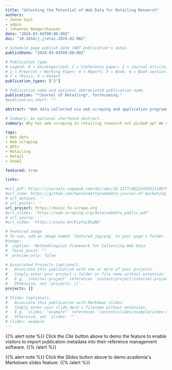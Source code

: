 ```yaml
---
title: "Unlocking the Potential of Web Data for Retailing Research"
authors:
- Jonne Guyt
- admin
- Johannes Boegershausen
date: "2024-03-04T00:00:00Z"
doi: "10.1016/j.jretai.2024.02.002"

# Schedule page publish date (NOT publication's date).
publishDate: "2024-03-04T00:00:00Z"

# Publication type.
# Legend: 0 = Uncategorized; 1 = Conference paper; 2 = Journal article;
# 3 = Preprint / Working Paper; 4 = Report; 5 = Book; 6 = Book section;
# 7 = Thesis; 8 = Patent
publication_types: ["2"]

# Publication name and optional abbreviated publication name.
publication: "*Journal of Retailing*, forthcoming."
#publication_short: ""

abstract: "Web data collected via web scraping and application programming interfaces (APIs) has opened many new avenues for retail innovations and research opportunities. Yet, despite the abundance of online data on retailers, brands, products, and consumers, its use in retailing research remains limited. To spur the increased use of web data, we aim to achieve three goals. First, we review existing retailing applications using web data. Second, we demystify the use of web data by discussing its value in the context of existing retail data sets and to-be-constructed primary web datasets. Third, we provide a hands-on guide to help retailing researchers incorporate web data collection into their research routines. Our paper is accompanied by a mock-up digital retail store (music-to-scrape.org) that researchers and students can use to learn to collect web data using web scraping and APIs."

# Summary. An optional shortened abstract.
summary: Why has web scraping in retailing research not picked up? We explore reasons, devise a new research agenda, explain how to use GenAI for scraping, plus provide a platform for learning how to use web scraping and Application Programming Interfaces (APIs).

tags:
- Web data
- Web scraping
- APIs
- Retailing
- Retail
- GenAI

featured: true

links:

#url_pdf: https://journals.sagepub.com/doi/abs/10.1177/00222429221100750?journalCode=jmxa
#url_code: https://github.com/hannesdatta/webdata-journal-of-marketing
# url_dataset: ''
# url_poster: ''
url_project: https://music-to-scrape.org
#url_slides: 'https://web-scraping.org/data/webdata_public.pdf'
# url_source: ''
#url_video: 'https://youtu.be/KiyFyLEkqNk'

# Featured image
# To use, add an image named `featured.jpg/png` to your page's folder.
#image:
#  caption: 'Methodological Framework for Collecting Web Data'
#  focal_point: ""
#  preview_only: false

# Associated Projects (optional).
#   Associate this publication with one or more of your projects.
#   Simply enter your project's folder or file name without extension.
#   E.g. `internal-project` references `content/project/internal-project/index.md`.
#   Otherwise, set `projects: []`.
projects: []

# Slides (optional).
#   Associate this publication with Markdown slides.
#   Simply enter your slide deck's filename without extension.
#   E.g. `slides: "example"` references `content/slides/example/index.md`.
#   Otherwise, set `slides: ""`.
# slides: example
---
```


{{% alert note %}}
Click the *Cite* button above to demo the feature to enable visitors to import publication metadata into their reference management software.
{{% /alert %}}

{{% alert note %}}
Click the *Slides* button above to demo academia's Markdown slides feature.
{{% /alert %}}

<!-- Supplementary notes can be added here, including [code and math](https://sourcethemes.com/academic/docs/writing-markdown-latex/). -->
